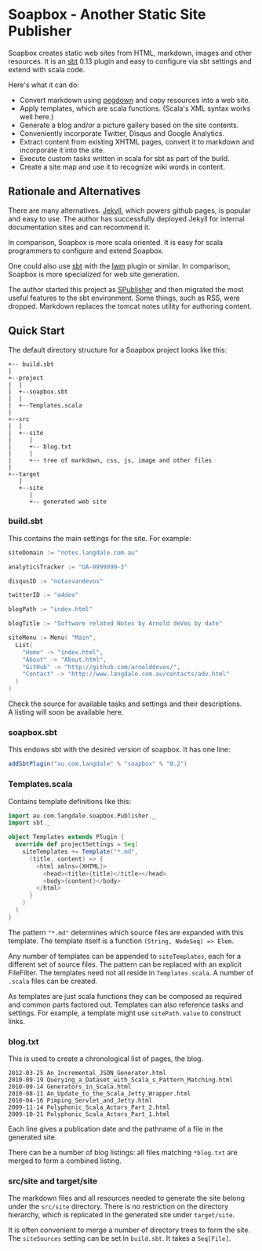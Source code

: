 # Soapbox - Another Static Site Publisher

Soapbox creates static web sites from HTML, markdown,
images and other resources. It is an [sbt] 0.13 plugin and
easy to configure via sbt settings 
and extend with scala code.

Here's what it can do:

* Convert markdown using [pegdown] and copy resources into a web site.
* Apply templates, which are scala functions.  (Scala's XML syntax works well here.)
* Generate a blog and/or a picture gallery based on the site contents.
* Conveniently incorporate Twitter, Disqus and Google Analytics.
* Extract content from existing XHTML pages, convert it to markdown and incorporate it into the site.
* Execute custom tasks written in scala for sbt as part of the build.
* Create a site map and use it to recognize wiki words in content.

## Rationale and Alternatives

There are many alternatives.  [Jekyll], which powers github pages, is popular and easy to use.  The author has successfully deployed Jekyll for internal documentation sites and can recommend it.

In comparison, Soapbox is more scala oriented. It is easy for scala programmers to 
configure and extend Soapbox.

One could also use [sbt] with the [lwm] plugin or similar.  In comparison, Soapbox is more specialized for web site generation.

The author started this project as [SPublisher] and then migrated the most useful features to the sbt environment. Some things, such as RSS, were dropped.  Markdown replaces the tomcat notes utility for authoring content.

## Quick Start

The default directory structure for a Soapbox project looks like this:

```
+-- build.sbt
|
+--project
|  |
|  +--soapbox.sbt
|  |
|  +--Templates.scala
|
+--src
|  |
|  +--site
|     |
|     +-- blog.txt
|     |
|     +-- tree of markdown, css, js, image and other files
|
+--target
   |
   +--site
      |
      +-- generated web site
```

### build.sbt

This contains the main settings for the site.  For example:

```scala
siteDomain := "notes.langdale.com.au"

analyticsTracker := "UA-9999999-3"

disqusID := "notasvandevos"

twitterID := "a4dev"

blogPath := "index.html"

blogTitle := "Software related Notes by Arnold deVos by date"

siteMenu := Menu( "Main",
  List(
    "Home" -> "index.html", 
    "About" -> "About.html",
    "GitHub" -> "http://github.com/arnolddevos/",
    "Contact" -> "http://www.langdale.com.au/contacts/adv.html"
  )
)
```

Check the source for available tasks and settings and their descriptions.  
A listing will soon be available here.

### soapbox.sbt

This endows sbt with the desired version of soapbox. It has one line:

```scala
addSbtPlugin("au.com.langdale" % "soapbox" % "0.2")
```
### Templates.scala

Contains template definitions like this:

```scala
import au.com.langdale.soapbox.Publisher._
import sbt._

object Templates extends Plugin {
  override def projectSettings = Seq(
    siteTemplates += Template("*.md", 
      (title, content) => {
        <html xmlns={XHTML}>
          <head><title>{title}</title></head>
          <body>{content}</body>
        </html>
      }
    )
  )
}
```

The pattern `"*.md"` determines which source files are expanded with this template. 
The template itself is a function `(String, NodeSeq) => Elem`.

Any number of templates can be appended to `siteTemplates`, each for a different
set of source files.  The pattern can be replaced with an explicit FileFilter.
The templates need not all reside in `Templates.scala`.  A number of `.scala` files
can be created.

As templates are just scala functions they can be composed as required and common 
parts factored out.
Templates can also reference tasks and settings.  For example, a template might use 
`sitePath.value` to construct links.

### blog.txt

This is used to create a chronological list of pages, the blog. 

```
2012-03-25 An_Incremental_JSON_Generator.html
2010-09-19 Querying_a_Dataset_with_Scala_s_Pattern_Matching.html
2010-09-14 Generators_in_Scala.html
2010-08-11 An_Update_to_the_Scala_Jetty_Wrapper.html
2010-04-16 Pimping_Servlet_and_Jetty.html
2009-11-14 Polyphonic_Scala_Actors_Part_2.html
2009-10-21 Polyphonic_Scala_Actors_Part_1.html
```
Each line gives a publication date and the pathname of a file 
in the generated site.  

There can be a number of blog listings: all files matching `*blog.txt`
are merged to form a combined listing.

### src/site and target/site

The markdown files and all resources needed to generate the site belong
under the `src/site` directory.  There is no restriction on the directory hierarchy,
which is replicated in the generated site under `target/site`.

It is often convenient to merge a number of directory trees to form the site.
The `siteSources` setting can be set in `build.sbt`. It takes a `Seq[File]`. 

[markdown]: http://daringfireball.net/projects/markdown/
[sbt]: http://www.scala-sbt.org/
[lwm]: http://software.clapper.org/sbt-lwm/
[jekyll]: http://jekyllrb.com/
[pegdown]: https://github.com/sirthias/pegdown
[SPublisher]: https://github.com/arnolddevos/SPublisher

